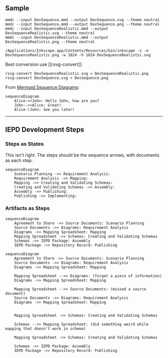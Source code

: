 ## Sample

```
mmdc --input DevSequence.mmd --output DevSequence.svg --theme neutral
mmdc --input DevSequence.mmd --output DevSequence.png --theme neutral
mmdc --input DevSequenceRealistic.mmd --output DevSequenceRealistic.svg --theme neutral
mmdc --input DevSequenceRealistic.mmd --output DevSequenceRealistic.png --theme neutral
```

```
/Applications/Inkscape.app/Contents/Resources/bin/inkscape -z -e DevSequenceRealistic.png -w 1024 -h 1024 DevSequenceRealistic.svg
```

Best conversion use [[rsvg-convert]]:

```
rsvg-convert DevSequenceRealistic.svg > DevSequenceRealistic.png
rsvg-convert DevSequence.svg > DevSequence.png
```

From [Mermaid Sequence Diagrams](https://mermaid-js.github.io/mermaid/#/sequenceDiagram):

```mermaid
sequenceDiagram
    Alice->>John: Hello John, how are you?
    John-->>Alice: Great!
    Alice-)John: See you later!
```

___

## IEPD Development Steps

### Steps as States
This isn't right. The steps should be the sequence arrows, with documents as each step.

```mermaid
sequenceDiagram
	Scenario Planning ->> Requirement Analysis: 
	Requirement Analysis ->> Mapping: 
	Mapping ->> Creating and Validating Schemas: 
	Creating and Validating Schemas ->> Assembly: 
	Assembly ->> Publishing: 
	Publishing ->> Implementing: 
```

### Artifacts as Steps

```mermaid
sequenceDiagram
	Agreement to Share ->> Source Documents: Scenario Planning
	Source Documents ->> Diagrams: Requirement Analysis
	Diagrams ->> Mapping Spreadsheet: Mapping
	Mapping Spreadsheet ->> Schemas: Creating and Validating Schemas
	Schemas ->> IEPD Package: Assembly
	IEPD Package ->> Repository Record: Publishing
```


```mermaid
sequenceDiagram
	Agreement to Share ->> Source Documents: Scenario Planning
	Source Documents ->> Diagrams: Requirement Analysis
	Diagrams ->> Mapping Spreadsheet: Mapping

	Mapping Spreadsheet -->> Diagrams: (forgot a piece of information)
	Diagrams ->> Mapping Spreadsheet: Mapping
	
	Mapping Spreadsheet -->> Source Documents: (missed a source document)
	Source Documents ->> Diagrams: Requirement Analysis
	Diagrams ->> Mapping Spreadsheet: Mapping


	Mapping Spreadsheet ->> Schemas: Creating and Validating Schemas
	
	Schemas -->> Mapping Spreadsheet: (did something weird while mapping that doesn't work in schema)
	
	Mapping Spreadsheet ->> Schemas: Creating and Validating Schemas
	
	Schemas ->> IEPD Package: Assembly
	IEPD Package ->> Repository Record: Publishing
```
